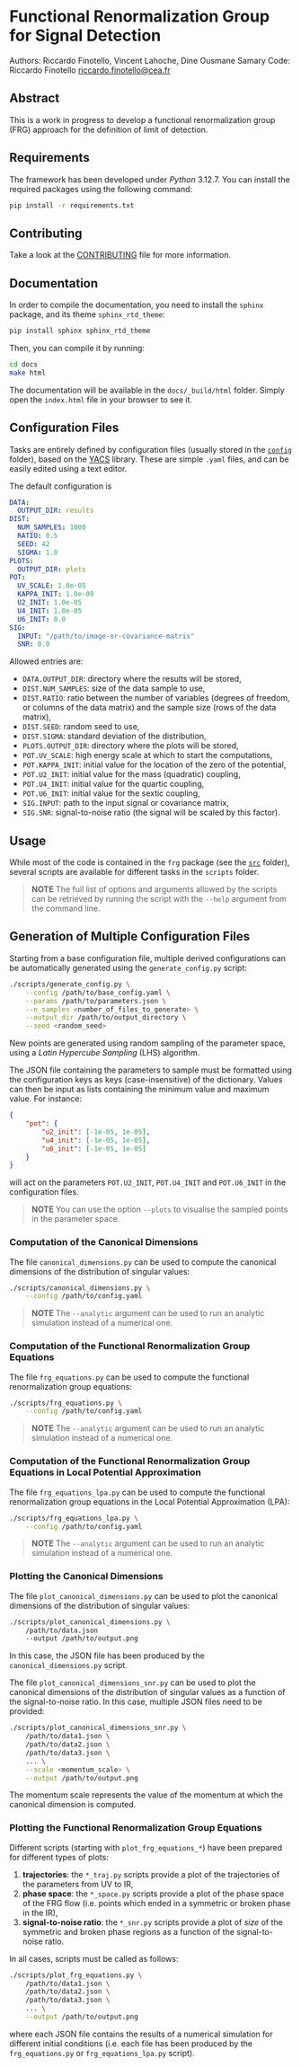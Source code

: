 # Functional Renormalization Group for Signal Detection

Authors: Riccardo Finotello, Vincent Lahoche, Dine Ousmane Samary
Code: Riccardo Finotello <riccardo.finotello@cea.fr>

## Abstract

This is a work in progress to develop a functional renormalization group (FRG) approach for the definition of limit of detection.

## Requirements

The framework has been developed under _Python_ 3.12.7.
You can install the required packages using the following command:

```bash
pip install -r requirements.txt
```

## Contributing

Take a look at the [CONTRIBUTING](CONTRIBUTING.md) file for more information.

## Documentation

In order to compile the documentation, you need to install the `sphinx` package, and its theme `sphinx_rtd_theme`:

```bash
pip install sphinx sphinx_rtd_theme
```

Then, you can compile it by running:

```bash
cd docs
make html
```

The documentation will be available in the `docs/_build/html` folder.
Simply open the `index.html` file in your browser to see it.

## Configuration Files

Tasks are entirely defined by configuration files (usually stored in the [`config`](./config) folder), based on the [YACS](https://github.com/rbgirshick/yacs) library.
These are simple `.yaml` files, and can be easily edited using a text editor.

The default configuration is

```yaml
DATA:
  OUTPUT_DIR: results
DIST:
  NUM_SAMPLES: 1000
  RATIO: 0.5
  SEED: 42
  SIGMA: 1.0
PLOTS:
  OUTPUT_DIR: plots
POT:
  UV_SCALE: 1.0e-05
  KAPPA_INIT: 1.0e-09
  U2_INIT: 1.0e-05
  U4_INIT: 1.0e-05
  U6_INIT: 0.0
SIG:
  INPUT: "/path/to/image-or-covariance-matrix"
  SNR: 0.0
```

Allowed entries are:

- `DATA.OUTPUT_DIR`: directory where the results will be stored,
- `DIST.NUM_SAMPLES`: size of the data sample to use,
- `DIST.RATIO`: ratio between the number of variables (degrees of freedom, or columns of the data matrix) and the sample size (rows of the data matrix),
- `DIST.SEED`: random seed to use,
- `DIST.SIGMA`: standard deviation of the distribution,
- `PLOTS.OUTPUT_DIR`: directory where the plots will be stored,
- `POT.UV_SCALE`: high energy scale at which to start the computations,
- `POT.KAPPA_INIT`: initial value for the location of the zero of the potential,
- `POT.U2_INIT`: initial value for the mass (quadratic) coupling,
- `POT.U4_INIT`: initial value for the quartic coupling,
- `POT.U6_INIT`: initial value for the sextic coupling,
- `SIG.INPUT`: path to the input signal or covariance matrix,
- `SIG.SNR`: signal-to-noise ratio (the signal will be scaled by this factor).

## Usage

While most of the code is contained in the `frg` package (see the [`src`](./src) folder), several scripts are available for different tasks in the `scripts` folder.

> **NOTE**
> The full list of options and arguments allowed by the scripts can be retrieved by running the script with the `--help` argument from the command line.

## Generation of Multiple Configuration Files

Starting from a base configuration file, multiple derived configurations can be automatically generated using the `generate_config.py` script:

```bash
./scripts/generate_config.py \
    --config /path/to/base_config.yaml \
    --params /path/to/parameters.json \
    --n_samples <number_of_files_to_generate> \
    --output_dir /path/to/output_directory \
    --seed <random_seed>
```

New points are generated using random sampling of the parameter space, using a _Latin Hypercube Sampling_ (LHS) algorithm.

The JSON file containing the parameters to sample must be formatted using the configuration keys as keys (case-insensitive) of the dictionary.
Values can then be input as lists containing the minimum value and maximum value.
For instance:

```json
{
    "pot": {
        "u2_init": [-1e-05, 1e-05],
        "u4_init": [-1e-05, 1e-05],
        "u6_init": [-1e-05, 1e-05]
    }
}
```

will act on the parameters `POT.U2_INIT`, `POT.U4_INIT` and `POT.U6_INIT` in the configuration files.

> **NOTE**
> You can use the option `--plots` to visualise the sampled points in the parameter space.

### Computation of the Canonical Dimensions

The file `canonical_dimensions.py` can be used to compute the canonical dimensions of the distribution of singular values:

```bash
./scripts/canonical_dimensions.py \
    --config /path/to/config.yaml
```

> **NOTE**
> The `--analytic` argument can be used to run an analytic simulation instead of a numerical one.

### Computation of the Functional Renormalization Group Equations

The file `frg_equations.py` can be used to compute the functional renormalization group equations:

```bash
./scripts/frg_equations.py \
    --config /path/to/config.yaml
```

> **NOTE**
> The `--analytic` argument can be used to run an analytic simulation instead of a numerical one.

### Computation of the Functional Renormalization Group Equations in Local Potential Approximation

The file `frg_equations_lpa.py` can be used to compute the functional renormalization group equations in the Local Potential Approximation (LPA):

```bash
./scripts/frg_equations_lpa.py \
    --config /path/to/config.yaml
```

> **NOTE**
> The `--analytic` argument can be used to run an analytic simulation instead of a numerical one.

### Plotting the Canonical Dimensions

The file `plot_canonical_dimensions.py` can be used to plot the canonical dimensions of the distribution of singular values:

```bash
./scripts/plot_canonical_dimensions.py \
    /path/to/data.json
    --output /path/to/output.png
```

In this case, the JSON file has been produced by the `canonical_dimensions.py` script.

The file `plot_canonical_dimensions_snr.py` can be used to plot the canonical dimensions of the distribution of singular values as a function of the signal-to-noise ratio.
In this case, multiple JSON files need to be provided:

```bash
./scripts/plot_canonical_dimensions_snr.py \
    /path/to/data1.json \
    /path/to/data2.json \
    /path/to/data3.json \
    ... \
    --scale <momentum_scale> \
    --output /path/to/output.png
```

The momentum scale represents the value of the momentum at which the canonical dimension is computed.

### Plotting the Functional Renormalization Group Equations

Different scripts (starting with `plot_frg_equations_*`) have been prepared for different types of plots:

1. **trajectories**: the `*_traj.py` scripts provide a plot of the trajectories of the parameters from UV to IR,
2. **phase space**: the `*_space.py` scripts provide a plot of the phase space of the FRG flow (i.e. points which ended in a symmetric or broken phase in the IR),
3. **signal-to-noise ratio**: the `*_snr.py` scripts provide a plot of _size_ of the symmetric and broken phase regions as a function of the signal-to-noise ratio.

In all cases, scripts must be called as follows:

```bash
./scripts/plot_frg_equations.py \
    /path/to/data1.json \
    /path/to/data2.json \
    /path/to/data3.json \
    ... \
    --output /path/to/output.png
```

where each JSON file contains the results of a numerical simulation for different initial conditions (i.e. each file has been produced by the `frg_equations.py` or `frg_equations_lpa.py` script).
